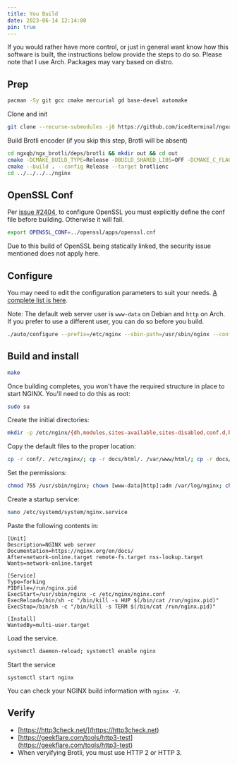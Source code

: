 ```yaml
---
title: You Build
date: 2023-06-14 12:14:00
pin: true
---
```


If you would rather have more control, or just in general want know how this software is built, the instructions below provide the steps to do so. Please note that I use Arch. Packages may vary based on distro.

## Prep
```bash
pacman -Sy git gcc cmake mercurial gd base-devel automake
```
Clone and init
```bash
git clone --recurse-submodules -j8 https://github.com/icedterminal/ngxqb.git
```
Build Brotli encoder (if you skip this step, Brotli will be absent)
```bash
cd ngxqb/ngx_brotli/deps/brotli && mkdir out && cd out
cmake -DCMAKE_BUILD_TYPE=Release -DBUILD_SHARED_LIBS=OFF -DCMAKE_C_FLAGS="-Ofast -m64 -march=native -mtune=native -flto -funroll-loops -ffunction-sections -fdata-sections -Wl,--gc-sections" -DCMAKE_CXX_FLAGS="-Ofast -m64 -march=native -mtune=native -flto -funroll-loops -ffunction-sections -fdata-sections -Wl,--gc-sections" -DCMAKE_INSTALL_PREFIX=./installed ..
cmake --build . --config Release --target brotlienc
cd ../../../../nginx
```

## OpenSSL Conf
Per [issue #2404](https://trac.nginx.org/nginx/ticket/2404), to configure OpenSSL you must explicitly define the conf file before building. Otherwise it will fail.
```bash
export OPENSSL_CONF=../openssl/apps/openssl.cnf
```
Due to this build of OpenSSL being statically linked, the security issue mentioned does not apply here.

## Configure
You may need to edit the configuration parameters to suit your needs. [A complete list is here](https://nginx.org/en/docs/configure.html).

Note: The default web server user is `www-data` on Debian and `http` on Arch. If you prefer to use a different user, you can do so before you build.

```bash
./auto/configure --prefix=/etc/nginx --sbin-path=/usr/sbin/nginx --conf-path=/etc/nginx/nginx.conf --modules-path=/etc/nginx/modules --error-log-path=/var/log/nginx/error.log --http-log-path=/var/log/nginx/access.log --pid-path=/run/nginx.pid --lock-path=/run/nginx.lock --http-client-body-temp-path=/var/cache/nginx/client_temp --http-proxy-temp-path=/var/cache/nginx/proxy_temp --http-fastcgi-temp-path=/var/cache/nginx/fastcgi_temp --http-uwsgi-temp-path=/var/cache/nginx/uwsgi_temp --http-scgi-temp-path=/var/cache/nginx/scgi_temp --user=http --group=http --with-debug --with-compat --with-file-aio --with-threads --with-http_addition_module --with-http_auth_request_module --with-http_dav_module --with-http_gunzip_module --with-http_gzip_static_module --with-http_mp4_module --with-http_image_filter_module --with-http_realip_module --with-http_ssl_module --with-http_stub_status_module --with-http_v2_module --with-http_v3_module --with-http_dav_module --with-http_stub_status_module --with-http_slice_module --with-http_sub_module --with-http_secure_link_module --with-mail --with-mail_ssl_module --with-stream --with-stream_realip_module --with-stream_ssl_module --with-stream_ssl_preread_module --with-zlib=../zlib --with-pcre=../pcre2-10.44 --with-openssl=../openssl --with-openssl-opt=enable-ktls --with-openssl-opt=enable-fips --add-module=../ngx_brotli --add-module=../ngx_devel_kit --add-module=../set-misc-nginx-module --add-module=../njs/nginx --with-cc-opt='-m64 -march=native -mtune=native -Ofast -flto -funroll-loops -ffunction-sections -fdata-sections -g -O2 -fstack-protector-strong -Wformat -Werror=format-security -Wl,--gc-sections -Wp,-D_FORTIFY_SOURCE=2 -fPIC' --with-ld-opt='-m64 -Wl,-Bsymbolic-functions -Wl,-z,relro -Wl,-z,now -Wl,--as-needed -pie -Wl,-s -Wl,--gc-sections'
```
## Build and install
```bash
make
```
Once building completes, you won't have the required structure in place to start NGINX. You'll need to do this as root:
```bash
sudo su
```
Create the initial directories:
```bash
mkdir -p /etc/nginx/{dh,modules,sites-available,sites-disabled,conf.d,html} /var/cache/nginx/{client_temp,proxy_temp,fastcgi_temp,uwsgi_temp,scgi_temp} /var/log/nginx /var/www/html 
```
Copy the default files to the proper location:
```bash
cp -r conf/. /etc/nginx/; cp -r docs/html/. /var/www/html/; cp -r docs/html/. /etc/nginx/html/; cp objs/nginx /usr/sbin/nginx; 
```
Set the permissions:
```bash
chmod 755 /usr/sbin/nginx; chown [www-data|http]:adm /var/log/nginx; chmod 755 /var/log/nginx; find /var/cache/nginx -type d | xargs chown [www-data|http]:root; find /var/cache/nginx -type d | xargs chmod 755
```
Create a startup service:
```bash
nano /etc/systemd/system/nginx.service
```
Paste the following contents in:
```
[Unit]
Description=NGINX web server
Documentation=https://nginx.org/en/docs/
After=network-online.target remote-fs.target nss-lookup.target
Wants=network-online.target

[Service]
Type=forking
PIDFile=/run/nginx.pid
ExecStart=/usr/sbin/nginx -c /etc/nginx/nginx.conf
ExecReload=/bin/sh -c "/bin/kill -s HUP $(/bin/cat /run/nginx.pid)"
ExecStop=/bin/sh -c "/bin/kill -s TERM $(/bin/cat /run/nginx.pid)"

[Install]
WantedBy=multi-user.target
```
Load the service.
```bash
systemctl daemon-reload; systemctl enable nginx
```
Start the service
```
systemctl start nginx
```

You can check your NGINX build information with `nginx -V`.

## Verify
- [https://http3check.net/](https://http3check.net)
- [https://geekflare.com/tools/http3-test](https://geekflare.com/tools/http3-test)
- When veryifying Brotli, you must use HTTP 2 or HTTP 3.

